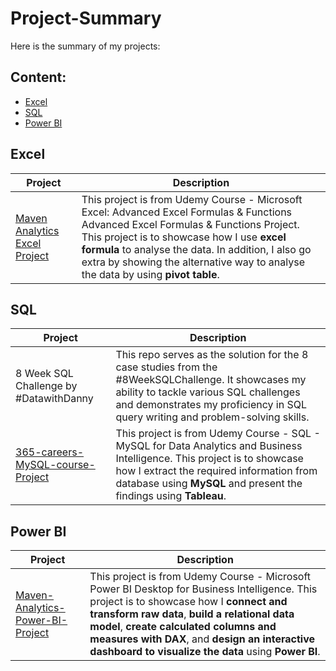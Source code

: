 # Project-Summary

Here is the summary of my projects:

## Content:
- [Excel](#excel)
- [SQL](#sql) 
- [Power BI](#power-bi) 

## Excel
| Project   | Description   |
| ------------- | ------------- |
| [Maven Analytics Excel Project](https://github.com/Sakinahcr/Maven-Analytics-Excel-Project) | This project is from Udemy Course - Microsoft Excel: Advanced Excel Formulas & Functions Advanced Excel Formulas & Functions Project. This project is to showcase how I use **excel formula** to analyse the data. In addition, I also go extra by showing the alternative way to analyse the data by using **pivot table**. |


## SQL 
| Project  | Description   |
| ------------- | ------------- |
| 8 Week SQL Challenge by #DatawithDanny | This repo serves as the solution for the 8 case studies from the #8WeekSQLChallenge. It showcases my ability to tackle various SQL challenges and demonstrates my proficiency in SQL query writing and problem-solving skills. |
|  [365-careers-MySQL-course-Project](https://github.com/Sakinahcr/365-careers-MySQL-course-Project#365-careers-mysql-course-project) | This project is from Udemy Course - SQL - MySQL for Data Analytics and Business Intelligence. This project is to showcase how I extract the required information from database using **MySQL** and present the findings using **Tableau**.  |


## Power BI 
| Project | Description   |
| ------------- | ------------- |
| [Maven-Analytics-Power-BI-Project](https://github.com/Sakinahcr/Maven-Analytics-Power-BI-Project) | This project is from Udemy Course - Microsoft Power BI Desktop for Business Intelligence. This project is to showcase how I **connect and transform raw data**, **build a relational data model**, **create calculated columns and measures with DAX**, and **design an interactive dashboard to visualize the data** using **Power BI**.|
